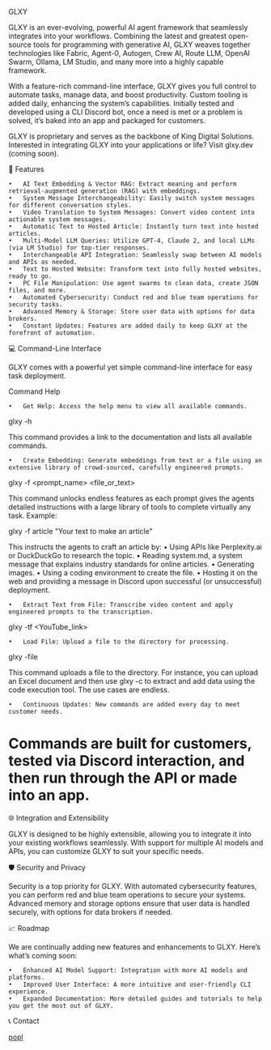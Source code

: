 GLXY

GLXY is an ever-evolving, powerful AI agent framework that seamlessly integrates into your workflows. Combining the latest and greatest open-source tools for programming with generative AI, GLXY weaves together technologies like Fabric, Agent-0, Autogen, Crew AI, Route LLM, OpenAI Swarm, Ollama, LM Studio, and many more into a highly capable framework.

With a feature-rich command-line interface, GLXY gives you full control to automate tasks, manage data, and boost productivity. Custom tooling is added daily, enhancing the system’s capabilities. Initially tested and developed using a CLI Discord bot, once a need is met or a problem is solved, it’s baked into an app and packaged for customers.

GLXY is proprietary and serves as the backbone of King Digital Solutions. Interested in integrating GLXY into your applications or life? Visit glxy.dev (coming soon).

🚀 Features

	•	AI Text Embedding & Vector RAG: Extract meaning and perform retrieval-augmented generation (RAG) with embeddings.
	•	System Message Interchangeability: Easily switch system messages for different conversation styles.
	•	Video Translation to System Messages: Convert video content into actionable system messages.
	•	Automatic Text to Hosted Article: Instantly turn text into hosted articles.
	•	Multi-Model LLM Queries: Utilize GPT-4, Claude 2, and local LLMs (via LM Studio) for top-tier responses.
	•	Interchangeable API Integration: Seamlessly swap between AI models and APIs as needed.
	•	Text to Hosted Website: Transform text into fully hosted websites, ready to go.
	•	PC File Manipulation: Use agent swarms to clean data, create JSON files, and more.
	•	Automated Cybersecurity: Conduct red and blue team operations for security tasks.
	•	Advanced Memory & Storage: Store user data with options for data brokers.
	•	Constant Updates: Features are added daily to keep GLXY at the forefront of automation.

💻 Command-Line Interface

GLXY comes with a powerful yet simple command-line interface for easy task deployment.

Command Help

	•	Get Help: Access the help menu to view all available commands.

glxy -h

This command provides a link to the documentation and lists all available commands.

	•	Create Embedding: Generate embeddings from text or a file using an extensive library of crowd-sourced, carefully engineered prompts.

glxy -f <prompt_name> <file_or_text>

This command unlocks endless features as each prompt gives the agents detailed instructions with a large library of tools to complete virtually any task.
Example:

glxy -f article "Your text to make an article"

This instructs the agents to craft an article by:
	•	Using APIs like Perplexity.ai or DuckDuckGo to research the topic.
	•	Reading system.md, a system message that explains industry standards for online articles.
	•	Generating images.
	•	Using a coding environment to create the file.
	•	Hosting it on the web and providing a message in Discord upon successful (or unsuccessful) deployment.

	•	Extract Text from File: Transcribe video content and apply engineered prompts to the transcription.

glxy -tf <prompt> <YouTube_link>


	•	Load File: Upload a file to the directory for processing.

glxy -file <file>

This command uploads a file to the directory. For instance, you can upload an Excel document and then use glxy -c to extract and add data using the code execution tool. The use cases are endless.

	•	Continuous Updates: New commands are added every day to meet customer needs.

# Commands are built for customers, tested via Discord interaction, and then run through the API or made into an app.



🌐 Integration and Extensibility

GLXY is designed to be highly extensible, allowing you to integrate it into your existing workflows seamlessly. With support for multiple AI models and APIs, you can customize GLXY to suit your specific needs.

🛡️ Security and Privacy

Security is a top priority for GLXY. With automated cybersecurity features, you can perform red and blue team operations to secure your systems. Advanced memory and storage options ensure that user data is handled securely, with options for data brokers if needed.

📈 Roadmap

We are continually adding new features and enhancements to GLXY. Here’s what’s coming soon:

	•	Enhanced AI Model Support: Integration with more AI models and platforms.
	•	Improved User Interface: A more intuitive and user-friendly CLI experience.
	•	Expanded Documentation: More detailed guides and tutorials to help you get the most out of GLXY.

📞 Contact

[popl](https://popl.co/card/4Co9yuHc/3/s)

